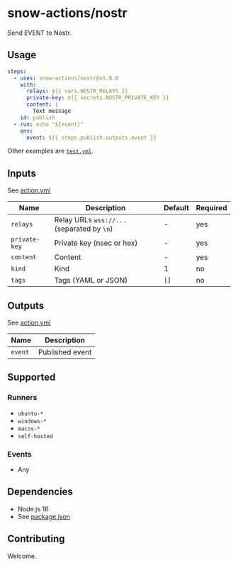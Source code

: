 # snow-actions/nostr

Send EVENT to Nostr.

## Usage

```yml
steps:
  - uses: snow-actions/nostr@v1.6.0
    with:
      relays: ${{ vars.NOSTR_RELAYS }}
      private-key: ${{ secrets.NOSTR_PRIVATE_KEY }}
      content: |
        Text message
    id: publish
  - run: echo "${event}"
    env:
      event: ${{ steps.publish.outputs.event }}
```

Other examples are [`test.yml`](.github/workflows/test.yml).

## Inputs

See [action.yml](action.yml)

| Name | Description | Default | Required |
| - | - | - | - |
| `relays` | Relay URLs `wss://...` (separated by `\n`) | - | yes |
| `private-key` | Private key (nsec or hex) | - | yes |
| `content` | Content | - | yes |
| `kind` | Kind | 1 | no |
| `tags` | Tags (YAML or JSON) | `[]` | no |

## Outputs

See [action.yml](action.yml)

| Name | Description |
| - | - |
| `event` | Published event |

## Supported

### Runners

- `ubuntu-*`
- `windows-*`
- `macos-*`
- `self-hosted`

### Events

- Any

## Dependencies

- Node.js 16
- See [package.json](package.json)

## Contributing

Welcome.
